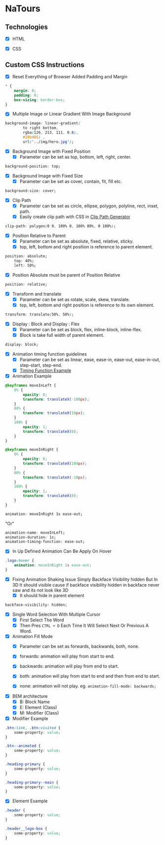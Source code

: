 # NaTours


## Technologies

- [x] HTML
- [x] CSS



## Custom CSS Instructions

- [x] Reset Everything of Browser Added Padding and Margin

```css
* {
    margin: 0;
    padding: 0;
    box-sizing: border-box;
}
```

- [x] Multiple Image or Linear Gradient With Image Background

```css
background-image: linear-gradient(
        to right bottom,
        rgba(126, 213, 111, 0.8),
        #28b485) ,
        url('../img/hero.jpg');
```

- [x] Background Image with Fixed Position
    - [x] Parameter can be set as top, bottom, left, right, center.

```css
background-position: top;
```
- [x] Background Image with Fixed Size
    - [x] Parameter can be set as cover, contain, fit, fill etc.

```css
background-size: cover;
```
- [x] Clip Path
    - [x] Parameter can be set as circle, ellipse, polygon, polyline, rect, inset, path.
    - [x] Easily create clip path with CSS in [Clip Path Generator](https://bennettfeely.com/clippy/)

```css
clip-path: polygon(0 0, 100% 0, 100% 80%, 0 100%);
```

- [x] Position Relative to Parent
    - [x] Parameter can be set as absolute, fixed, relative, sticky.
    - [x] top, left, bottom and right position is reference to parent element.

```css
position: absolute;
    top: 40%;
    left: 50%;
```

- [x] Position Absolute must be parent of Position Relative

```css
position: relative;
```

- [x] Transform and translate
    - [x] Parameter can be set as rotate, scale, skew, translate.
    - [x] top, left, bottom and right position is reference to its own element.

```css
transform: translate(50%, 50%);
```

- [x] Display : Block and Display : Flex
    - [x] Parameter can be set as block, flex, inline-block, inline-flex.
    - [x] Block is take full width of parent element.

```css
display: block;
```

- [x]  Animation timing function guidelines
    - [x] Parameter can be set as linear, ease, ease-in, ease-out, ease-in-out, step-start, step-end.
    - [x] [Timing Function Example](https://developer.mozilla.org/en-US/docs/Web/CSS/animation-timing-function)

- [x] Animation Example

```css
@keyframes moveInLeft {
    0% {
        opacity: 0;
        transform: translateX(-100px);
    }
    80% {
        transform: translateX(10px);
    }
    100% {
        opacity: 1;
        transform: translateX(0);
    }
}
```

```css
@keyframes moveInRight {
    0% {
        opacity: 0;
        transform: translateX(100px);
    }
    80% {
        transform: translateX(-10px);
    }
    100% {
        opacity: 1;
        transform: translateX(0);
    }
}
```

```css
animation: moveInRight 1s ease-out;
```
"Or"
```css
animation-name: moveInLeft;
animation-duration: 1s;
animation-timing-function: ease-out;
```

- [x] In Up Defined Animation Can Be Apply On Hover

```css
.logo:hover {
    animation: moveInRight 1s ease-out;
}
```

- [x] Fixing Animation Shaking Issue Simply Backface Visibility hidden But In 3D It should visible cause if backface visibility hidden in backface never saw and its not look like 3D
    - [x] It should hide in parent element

```css
backface-visibility: hidden;
```

- [x] Single Word Selection With Multiple Cursor
    - [x] First Select The Word
    - [x] Then Pres `CTRL + D` Each Time It Will Select Next Or Previous A Word.

- [x] Animation Fill Mode
    - [x] Parameter can be set as forwards, backwards, both, none.
    - [x] forwards: animation will play from start to end.
    - [x] backwards: animation will play from end to start.
    - [x] both: animation will play from start to end and then from end to start.
    - [x] none: animation will not play. eg. `animation-fill-mode: backwards;`


- [x] BEM architecture
    - [x] B: Block Name
    - [x] E: Element (Class)
    - [x] M: Modifier (Class)

- [x] Modifier Example

```css
.btn:link, .btn:visited {
    some-property: value;
}
```

```css
.btn--animated {
    some-property: value;
}
```
```css
.heading-primary {
    some-property: value;
}

.heading-primary--main {
    some-property: value;
}
```

- [x] Element Example

```css
.header {
    some-property: value;
}

.header__logo-box {
    some-property: value;
}
```
